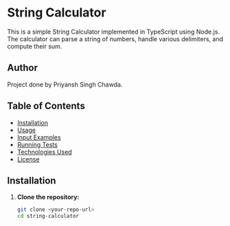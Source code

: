 # String Calculator

This is a simple String Calculator implemented in TypeScript using Node.js. The calculator can parse a string of numbers, handle various delimiters, and compute their sum.

## Author
Project done by Priyansh Singh Chawda.

## Table of Contents
- [Installation](#installation)
- [Usage](#usage)
- [Input Examples](#input-examples)
- [Running Tests](#running-tests)
- [Technologies Used](#technologies-used)
- [License](#license)

## Installation

1. **Clone the repository:**
   ```bash
   git clone <your-repo-url>
   cd string-calculator
